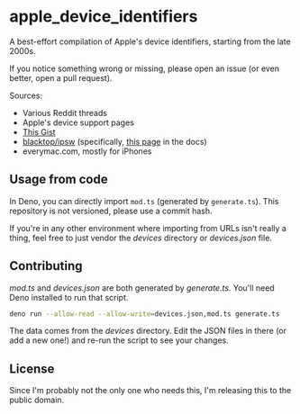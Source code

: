 # apple_device_identifiers

A best-effort compilation of Apple's device identifiers, starting from the late
2000s.

If you notice something wrong or missing, please open an issue (or even better,
open a pull request).

Sources:

- Various Reddit threads
- Apple's device support pages
- [This Gist](https://gist.github.com/adamawolf/3048717)
- [blacktop/ipsw](https://github.com/blacktop/ipsw) (specifically,
  [this page](https://blacktop.github.io/ipsw/docs/commands/device-list/) in the
  docs)
- everymac.com, mostly for iPhones

## Usage from code

In Deno, you can directly import `mod.ts` (generated by `generate.ts`). This
repository is not versioned, please use a commit hash.

If you're in any other environment where importing from URLs isn't really a
thing, feel free to just vendor the _devices_ directory or _devices.json_ file.

## Contributing

_mod.ts_ and _devices.json_ are both generated by _generate.ts_. You'll need
Deno installed to run that script.

```bash
deno run --allow-read --allow-write=devices.json,mod.ts generate.ts
```

The data comes from the _devices_ directory. Edit the JSON files in there (or
add a new one!) and re-run the script to see your changes.

## License

Since I'm probably not the only one who needs this, I'm releasing this to the
public domain.
